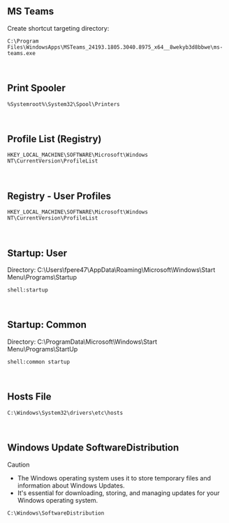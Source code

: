 
## MS Teams
Create shortcut targeting directory:
```
C:\Program Files\WindowsApps\MSTeams_24193.1805.3040.8975_x64__8wekyb3d8bbwe\ms-teams.exe
```
<br>

## Print Spooler 
```
%Systemroot%\System32\Spool\Printers 
```
<br>

## Profile List (Registry)
```
HKEY_LOCAL_MACHINE\SOFTWARE\Microsoft\Windows NT\CurrentVersion\ProfileList
 ```
 <br>


## Registry - User Profiles
```
HKEY_LOCAL_MACHINE\SOFTWARE\Microsoft\Windows NT\CurrentVersion\ProfileList 
```
<br>

## Startup: User
Directory: C:\Users\fpere47\AppData\Roaming\Microsoft\Windows\Start Menu\Programs\Startup 
```
shell:startup
```
<br>

## Startup: Common
Directory: C:\ProgramData\Microsoft\Windows\Start Menu\Programs\StartUp
 ```
shell:common startup
```
<br>

## Hosts File
```
C:\Windows\System32\drivers\etc\hosts
```
<br>

## Windows Update SoftwareDistribution 
> [!CAUTION] 
> - The Windows operating system uses it to store temporary files and information about Windows Updates.
> - It's essential for downloading, storing, and managing updates for your Windows operating system.
```
C:\Windows\SoftwareDistribution
```
